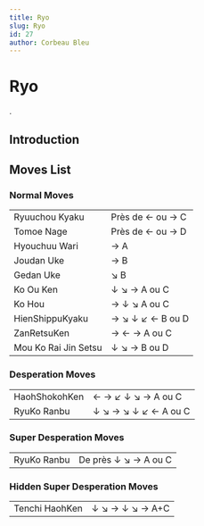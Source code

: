 ```yaml
---
title: Ryo
slug: Ryo
id: 27
author: Corbeau Bleu
---
```


# Ryo

.

## Introduction

## Moves List

### Normal Moves

|                      |                  |
|----------------------|------------------|
| Ryuuchou Kyaku       | Près de ← ou → C |
| Tomoe Nage           | Près de ← ou → D |
| Hyouchuu Wari        | → A              |
| Joudan Uke           | → B              |
| Gedan Uke            | ↘ B              |
| Ko Ou Ken            | ↓ ↘ → A ou C     |
| Ko Hou               | → ↓ ↘ A ou C     |
| HienShippuKyaku      | → ↘ ↓ ↙ ← B ou D |
| ZanRetsuKen          | → ← → A ou C     |
| Mou Ko Rai Jin Setsu | ↓ ↘ → B ou D     |

### Desperation Moves

|               |                      |
|---------------|----------------------|
| HaohShokohKen | ← → ↙ ↓ ↘ → A ou C   |
| RyuKo Ranbu   | ↓ ↘ → ↘ ↓ ↙ ← A ou C |

### Super Desperation Moves

|             |                      |
|-------------|----------------------|
| RyuKo Ranbu | De près ↓ ↘ → A ou C |

### Hidden Super Desperation Moves

|                |                 |
|----------------|-----------------|
| Tenchi HaohKen | ↓ ↘ → ↓ ↘ → A+C |
